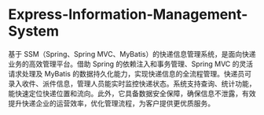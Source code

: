 # Express-Information-Management-System
基于 SSM（Spring、Spring MVC、MyBatis）的快递信息管理系统，是面向快递业务的高效管理平台。借助 Spring 的依赖注入和事务管理、Spring MVC 的灵活请求处理及 MyBatis 的数据持久化能力，实现快递信息的全流程管理。快递员可录入收件、派件信息，管理人员能实时监控快递状态。系统支持查询、统计功能，能快速定位快递位置和流向。此外，它具备数据安全保障，确保信息不泄露，有效提升快递企业的运营效率，优化管理流程，为客户提供更优质服务。 
